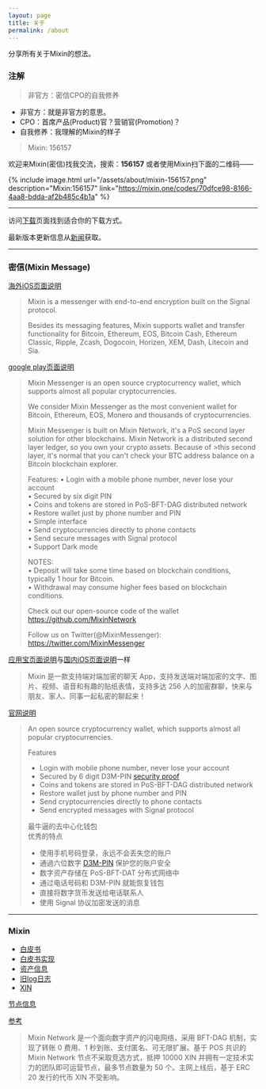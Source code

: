 ```yaml
---
layout: page
title: 关于
permalink: /about
---
```


分享所有关于Mixin的想法。

### 注解

>非官方：密信CPO的自我修养

- 非官方：就是非官方的意思。  
- CPO：首席产品(Product)官？营销官(Promotion)？  
- 自我修养：我理解的Mixin的样子

>Mixin: 156157

欢迎来Mixin(密信)找我交流，搜索：**156157** 或者使用Mixin扫下面的二维码——

{% include image.html url="/assets/about/mixin-156157.png" description="Mixin:156157" link="https://mixin.one/codes/70dfce98-8166-4aa8-bdda-af2b485c4b1a" %}

---

访问[下载](/download)页面找到适合你的下载方式。

最新版本更新信息从[新闻](/news)获取。

---

### 密信(Mixin Message)

[海外iOS页面说明](https://apps.apple.com/us/app/mixin-messenger/id1322324266)
>Mixin is a messenger with end-to-end encryption built on the Signal protocol.
>  
>Besides its messaging features, Mixin supports wallet and transfer functionality for Bitcoin, Ethereum, EOS, Bitcoin Cash, Ethereum Classic, Ripple, Zcash, Dogocoin, Horizen, XEM, Dash, Litecoin and Sia.

[google play页面说明](https://play.google.com/store/apps/details?id=one.mixin.messenger)
>Mixin Messenger is an open source cryptocurrency wallet, which supports almost all popular cryptocurrencies.
>
>We consider Mixin Messenger as the most convenient wallet for Bitcoin, Ethereum, EOS, Monero and thousands of cryptocurrencies.
>
>Mixin Messenger is built on Mixin Network, it's a PoS second layer solution for other blockchains. Mixin Network is a distributed second layer ledger, so you own your crypto assets. Because of >this second layer, it's normal that you can't check your BTC address balance on a Bitcoin blockchain explorer.
>
>Features:
>• Login with a mobile phone number, never lose your account  
>• Secured by six digit PIN  
>• Coins and tokens are stored in PoS-BFT-DAG distributed network  
>• Restore wallet just by phone number and PIN  
>• Simple interface  
>• Send cryptocurrencies directly to phone contacts  
>• Send secure messages with Signal protocol  
>• Support Dark mode  
>
>NOTES:  
>• Deposit will take some time based on blockchain conditions, typically 1 hour for Bitcoin.  
>• Withdrawal may consume higher fees based on blockchain conditions.  
>  
>Check out our open-source code of the wallet https://github.com/MixinNetwork  
>  
>Follow us on Twitter(@MixinMessenger): https://twitter.com/MixinMessenger  

[应用宝页面说明](https://android.myapp.com/myapp/detail.htm?apkName=one.mixin.messenger)与[国内iOS页面说明](https://apps.apple.com/cn/app/mixin-%E5%AF%86%E4%BF%A1%E7%95%85%E8%81%8A%E7%89%88/id1457938019)一样
> Mixin 是一款支持端对端加密的聊天 App，支持发送端对端加密的文字、图片、视频、语音和有趣的贴纸表情，支持多达 256 人的加密群聊，快来与朋友、家人、同事一起私密的聊起来！

[官网说明](https://mixin.one/messenger)
>An open source cryptocurrency wallet, which supports almost all popular cryptocurrencies.  
>
>Features  
>- Login with mobile phone number, never lose your account  
>- Secured by 6 digit D3M-PIN [security proof](https://vec.io/posts/mixin-messenger-d3m-pin)  
>- Coins and tokens are stored in PoS-BFT-DAG distributed network  
>- Restore wallet just by phone number and PIN  
>- Send cryptocurrencies directly to phone contacts  
>- Send encrypted messages with Signal protocol  
>
>最牛逼的去中心化钱包  
>优秀的特点
>
>- 使用手机号码登录，永远不会丢失您的账户  
>- 通過六位数字 [D3M-PIN](https://w3c.group/c/1575723828153220) 保护您的账户安全  
>- 数字资产存储在 PoS-BFT-DAT 分布式网络中  
>- 通过电话号码和 D3M-PIN 就能恢复钱包  
>- 直接将数字货币发送给电话联系人  
>- 使用 Signal 协议加密发送的消息  

---

### Mixin


- [白皮书](https://mixin.one/assets/Mixin-Draft-2018-07-01.pdf)  
- [白皮书实现](https://github.com/MixinNetwork/mixin)  
- [资产信息](https://mixin.one/snapshots)  
- [旧log日志](https://mixin.one/logs)  
- [XIN](https://mixin.one/xin)


[节点信息](https://github.com/MixinNetwork/mixin/blob/master/config/nodes.json)

[参考](https://dbarobin.com/2019/02/28/mixin-network-nodes/)  
>Mixin Network 是一个面向数字资产的闪电网络，采用 BFT-DAG 机制，实现了转账 0 费用、1 秒到账、支付匿名、可无限扩展。基于 POS 共识的 Mixin Network 节点不采取竞选方式，抵押 10000 XIN 并拥有一定技术实力的团队即可运营节点，最多节点数量为 50 个。主网上线后，基于 ERC 20 发行的代币 XIN 不受影响。
